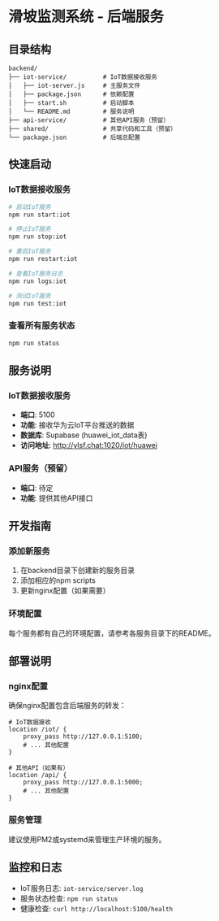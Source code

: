 # 滑坡监测系统 - 后端服务

## 目录结构

```
backend/
├── iot-service/          # IoT数据接收服务
│   ├── iot-server.js     # 主服务文件
│   ├── package.json      # 依赖配置
│   ├── start.sh          # 启动脚本
│   └── README.md         # 服务说明
├── api-service/          # 其他API服务（预留）
├── shared/               # 共享代码和工具（预留）
└── package.json          # 后端总配置
```

## 快速启动

### IoT数据接收服务

```bash
# 启动IoT服务
npm run start:iot

# 停止IoT服务
npm run stop:iot

# 重启IoT服务
npm run restart:iot

# 查看IoT服务日志
npm run logs:iot

# 测试IoT服务
npm run test:iot
```

### 查看所有服务状态

```bash
npm run status
```

## 服务说明

### IoT数据接收服务
- **端口**: 5100
- **功能**: 接收华为云IoT平台推送的数据
- **数据库**: Supabase (huawei_iot_data表)
- **访问地址**: http://ylsf.chat:1020/iot/huawei

### API服务（预留）
- **端口**: 待定
- **功能**: 提供其他API接口

## 开发指南

### 添加新服务

1. 在backend目录下创建新的服务目录
2. 添加相应的npm scripts
3. 更新nginx配置（如果需要）

### 环境配置

每个服务都有自己的环境配置，请参考各服务目录下的README。

## 部署说明

### nginx配置

确保nginx配置包含后端服务的转发：

```nginx
# IoT数据接收
location /iot/ {
    proxy_pass http://127.0.0.1:5100;
    # ... 其他配置
}

# 其他API（如果有）
location /api/ {
    proxy_pass http://127.0.0.1:5000;
    # ... 其他配置
}
```

### 服务管理

建议使用PM2或systemd来管理生产环境的服务。

## 监控和日志

- IoT服务日志: `iot-service/server.log`
- 服务状态检查: `npm run status`
- 健康检查: `curl http://localhost:5100/health`